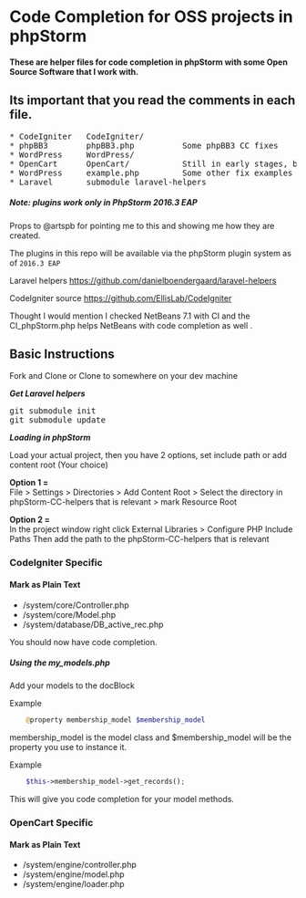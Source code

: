 Code Completion for OSS projects in phpStorm
===========================================

#### These are helper files for code completion in phpStorm with some Open Source Software that I work with.

Its important that you read the comments in each file.
-------------------------------------------------------
<pre>
* CodeIgniter   CodeIgniter/
* phpBB3        phpBB3.php          Some phpBB3 CC fixes
* WordPress     WordPress/  
* OpenCart	    OpenCart/           Still in early stages, but should show example   
* WordPress     example.php         Some other fix examples
* Laravel       submodule laravel-helpers
</pre>



##### Note: plugins work only in PhpStorm 2016.3 EAP
Props to @artspb for pointing me to this and showing me how they are created.

The plugins in this repo will be available via the phpStorm plugin system as of `2016.3 EAP`


Laravel helpers https://github.com/danielboendergaard/laravel-helpers 

CodeIgniter source https://github.com/EllisLab/CodeIgniter  

Thought I would mention I checked NetBeans 7.1 with CI and the CI_phpStorm.php helps NetBeans with code completion as well .

## Basic Instructions
Fork and Clone or Clone to somewhere on your dev machine

***Get Laravel helpers***
<pre>
git submodule init
git submodule update
</pre>

***Loading in phpStorm***

Load your actual project, then you have 2 options, set include path or add content root (Your choice)

**Option 1 =**  
File > Settings > Directories > Add Content Root > Select the directory in phpStorm-CC-helpers that is relevant > mark Resource Root

**Option 2 =**  
In the project window right click External Libraries > Configure PHP Include Paths
Then add the path to the phpStorm-CC-helpers that is relevant

### CodeIgniter Specific
#### Mark as Plain Text
* /system/core/Controller.php
* /system/core/Model.php
* /system/database/DB_active_rec.php

You should now have code completion.

##### Using the my_models.php
Add your models to the docBlock

Example 

```php
	@property membership_model $membership_model
```

membership_model is the model class and $membership_model will be the property you use to instance it.

Example 

```php
	$this->membership_model->get_records();
```

This will give you code completion for your model methods.

### OpenCart Specific
#### Mark as Plain Text
* /system/engine/controller.php
* /system/engine/model.php
* /system/engine/loader.php


